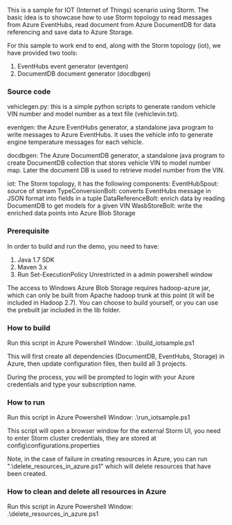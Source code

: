 This is a sample for IOT (Internet of Things) scenario using Storm. The basic idea is to showcase how to use Storm topology to read messages from Azure EventHubs, read document from Azure DocumentDB for data referencing and save data to Azure Storage.

For this sample to work end to end, along with the Storm topology (iot), we have provided two tools:
1) EventHubs event generator (eventgen) 
2) DocumentDB document generator (docdbgen)

### Source code ###
vehiclegen.py: this is a simple python scripts to generate random vehicle VIN number and model number as a text file (vehiclevin.txt).

eventgen: the Azure EventHubs generator, a standalone java program to write messages to Azure EventHubs. It uses the vehicle info to generate engine temperature messages for each vehicle.

docdbgen: The Azure DocumentDB generator, a standalone java program to create DocumentDB collection that stores vehicle VIN to model number map. Later the document DB is used to retrieve model number from the VIN.

iot: The Storm topology, it has the following components:
EventHubSpout: source of stream
TypeConversionBolt: converts EventHubs message in JSON format into fields in a tuple
DataReferenceBolt: enrich data by reading DocumentDB to get models for a given VIN
WasbStoreBolt: write the enriched data points into Azure Blob Storage

### Prerequisite ###

In order to build and run the demo, you need to have:
1) Java 1.7 SDK
2) Maven 3.x
3) Run Set-ExecutionPolicy Unrestricted in a admin powershell window

The access to Windows Azure Blob Storage requires hadoop-azure jar, which can only be built from Apache hadoop trunk at this point (it will be included in Hadoop 2.7). You can choose to build yourself, or you can use the prebuilt jar included in the lib folder.

### How to build ###
Run this script in Azure Powershell Window:
.\build_iotsample.ps1

This will first create all dependencies (DocumentDB, EventHubs, Storage) in Azure, then update configuration files, then build all 3 projects.

During the process, you will be prompted to login with your Azure credentials and type your subscription name.

### How to run ###
Run this script in Azure Powershell Window:
.\run_iotsample.ps1

This script will open a browser window for the external Storm UI, you need to enter Storm cluster credentials, they are stored at config\configurations.properties

Note, in the case of failure in creating resources in Azure, you can run ".\delete_resources_in_azure.ps1" which will delete resources that have been created.

### How to clean and delete all resources in Azure ###
Run this script in Azure Powershell Window:
.\delete_resources_in_azure.ps1
